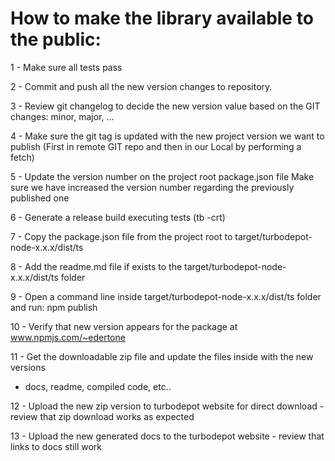 # How to make the library available to the public:

1 - Make sure all tests pass

2 - Commit and push all the new version changes to repository.

3 - Review git changelog to decide the new version value based on the GIT changes: minor, major, ...

4 - Make sure the git tag is updated with the new project version we want to publish
    (First in remote GIT repo and then in our Local by performing a fetch)
    
5 - Update the version number on the project root package.json file
    Make sure we have increased the version number regarding the previously published one

6 - Generate a release build executing tests (tb -crt)

7 - Copy the package.json file from the project root to target/turbodepot-node-x.x.x/dist/ts

8 - Add the readme.md file if exists to the target/turbodepot-node-x.x.x/dist/ts folder

9 - Open a command line inside target/turbodepot-node-x.x.x/dist/ts folder and run:
    npm publish
   
10 - Verify that new version appears for the package at www.npmjs.com/~edertone 
   
11 - Get the downloadable zip file and update the files inside with the new versions
   - docs, readme, compiled code, etc..  

12 - Upload the new zip version to turbodepot website for direct download
    - review that zip download works as expected

13 - Upload the new generated docs to the turbodepot website
    - review that links to docs still work
